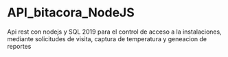 # API_bitacora_NodeJS
Api rest con nodejs y SQL 2019 para el control de acceso a la instalaciones, mediante solicitudes de visita, captura de temperatura y geneacion de reportes
